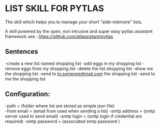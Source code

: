LIST SKILL FOR PYTLAS
=====================
The skill which helps you to manage your short \"aide-mémoire" lists. 

A skill powered by the open, non intrusive and super easy  pytlas assistant framework see : https://github.com/atlassistant/pytlas

Sentences
----------
-create a new list named shopping list
-add eggs in my shopping list
-remove eggs from my shopping list
-delete the list shopping list
-show me the shopping list
-send to to.someone@mail.com the shopping list
-send to me the shopping list

Configuration:
---------------
-path = (folder where list are stored as simple json file)  
-from email = (email from used when sending a list)
-smtp address = (smtp server used to send email)
-smtp login = (smtp login if credential are required)
-smtp password = (associated smtp password )
